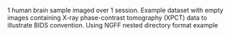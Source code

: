 1 human brain sample imaged over 1 session.
Example dataset with empty images containing X-ray phase-contrast tomography (XPCT) data to illustrate BIDS convention.
Using NGFF nested directory format example
